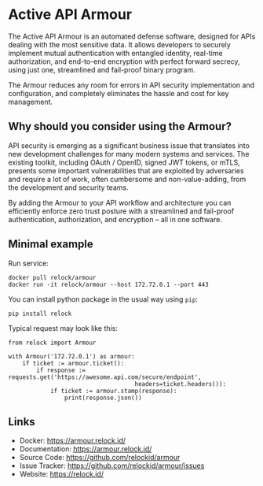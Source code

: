 Active API Armour
=================

The Active API Armour is an automated defense software, designed for APIs dealing with the most sensitive data. It allows developers to securely implement mutual authentication with entangled identity, real-time authorization, and end-to-end encryption with perfect forward secrecy, using just one, streamlined and fail-proof binary program.

The Armour reduces any room for errors in API security implementation and configuration, and completely eliminates the hassle and cost for key management.

Why should you consider using the Armour?
-----------------------------------------

API security is emerging as a significant business issue that translates into new development challenges for many modern systems and services. The existing toolkit, including OAuth / OpenID, signed JWT tokens, or mTLS, presents some important vulnerabilities that are exploited by adversaries and require a lot of work, often cumbersome and non-value-adding, from the development and security teams.

By adding the Armour to your API workflow and architecture you can efficiently enforce zero trust posture with a streamlined and fail-proof authentication, authorization, and encryption – all in one software. 

Minimal example
---------------
Run service:

    docker pull relock/armour
    docker run -it relock/armour --host 172.72.0.1 --port 443

You can install python package in the usual way using `pip`:

    pip install relock

Typical request may look like this:

    from relock import Armour

    with Armour('172.72.0.1') as armour:
        if ticket := armour.ticket():
            if response := requests.get('https://awesome.api.com/secure/endpoint',
                                        headers=ticket.headers()):
                if ticket := armour.stamp(response):
                    print(response.json())

Links
-----

-   Docker: https://armour.relock.id/
-   Documentation: https://armour.relock.id/
-   Source Code: https://github.com/relockid/armour
-   Issue Tracker: https://github.com/relockid/armour/issues
-   Website: https://relock.id/